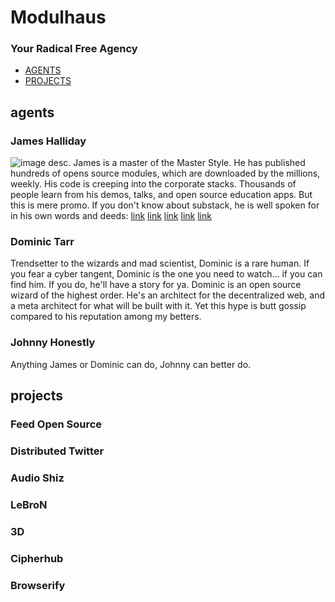 # Modulhaus
### Your Radical Free Agency
- [AGENTS](/people)
- [PROJECTS](/projects)

## agents
### James Halliday
![image desc.](/path/to/image)
James is a master of the Master Style.  He has published hundreds of opens source modules, which are downloaded by the millions, weekly.  His code is creeping into the corporate stacks.  Thousands of people learn from his demos, talks, and open source education apps.  But this is mere promo.  If you don't know about substack, he is well spoken for in his own words and deeds:
[link]()
[link]()
[link]()
[link]()
[link]()

### Dominic Tarr
Trendsetter to the wizards and mad scientist, Dominic is a rare human. If you fear a cyber tangent, Dominic is the one you need to watch... if you can find him.  If you do, he'll have a story for ya.  Dominic is an open source wizard of the highest order.  He's an architect for the decentralized web, and a meta architect for what will be built with it.  Yet this hype is butt gossip compared to his reputation among my betters.
[]()
[]()
[]()
[]()
[]()

### Johnny Honestly
Anything James or Dominic can do, Johnny can better do.

## projects
### Feed Open Source
### Distributed Twitter
### Audio Shiz
### LeBroN
### 3D
### Cipherhub
### Browserify
